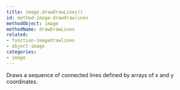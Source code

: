 ```yaml
---
title: image.drawDrawLines()
id: method-image-drawdrawlines
methodObject: image
methodName: drawDrawLines
related:
- function-imagedrawlines
- object-image
categories:
- image
---
```


Draws a sequence of connected lines defined by arrays of x and y coordinates.
